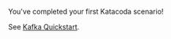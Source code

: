 You've completed your first Katacoda scenario!

See [Kafka Quickstart](https://kafka.apache.org/quickstart).